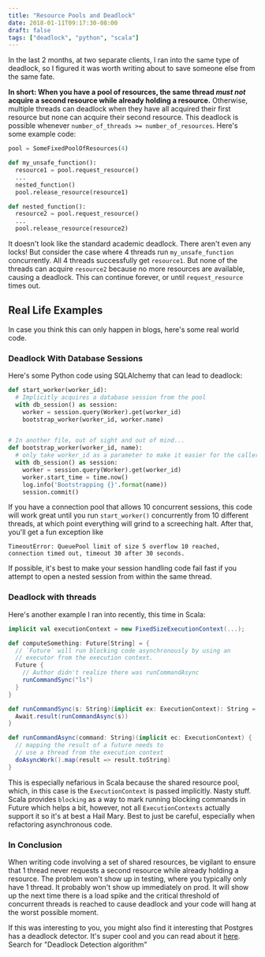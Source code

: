 ```yaml
---
title: "Resource Pools and Deadlock"
date: 2018-01-11T09:17:30-08:00
draft: false
tags: ["deadlock", "python", "scala"]
---
```

In the last 2 months, at two separate clients, I ran into the same type of deadlock, so I figured it was worth writing about to save someone else from the same fate.

**In short: When you have a pool of resources, the same thread _must not_ acquire a second resource while already holding a resource.** Otherwise, multiple threads can deadlock when they have all acquired their first resource but none can acquire their second resource. This deadlock is possible whenever `number_of_threads >= number_of_resources`. Here's some example code:

```python
pool = SomeFixedPoolOfResources(4)

def my_unsafe_function():
  resource1 = pool.request_resource()
  ...
  nested_function()
  pool.release_resource(resource1)

def nested_function():
  resource2 = pool.request_resource()
  ...
  pool.release_resource(resource2)

```

It doesn't look like the standard academic deadlock. There aren't even any locks! But consider the case where 4 threads run `my_unsafe_function` concurrently. All 4 threads successfully get `resource1`. But none of the threads can acquire `resource2` because no more resources are available, causing a deadlock. This can continue forever, or until `request_resource` times out.

## Real Life Examples
In case you think this can only happen in blogs, here's some real world code.

### Deadlock With Database Sessions
Here's some Python code using SQLAlchemy that can lead to deadlock:

```python
def start_worker(worker_id):
  # Implicitly acquires a database session from the pool
  with db_session() as session:
    worker = session.query(Worker).get(worker_id)
    bootstrap_worker(worker_id, worker.name)


# In another file, out of sight and out of mind...
def bootstrap_worker(worker_id, name):
  # only take worker_id as a parameter to make it easier for the caller
  with db_session() as session:
    worker = session.query(Worker).get(worker_id)
    worker.start_time = time.now()
    log.info('Bootstrapping {}'.format(name))
    session.commit()
```

If you have a connection pool that allows 10 concurrent sessions, this code will work great until you run `start_worker()` concurrently from 10 different threads, at which point everything will grind to a screeching halt. After that, you'll get a fun exception like

```
TimeoutError: QueuePool limit of size 5 overflow 10 reached, connection timed out, timeout 30 after 30 seconds.
```

If possible, it's best to make your session handling code fail fast if you attempt to open a nested session from within the same thread.

### Deadlock with threads
Here's another example I ran into recently, this time in Scala:

```scala
implicit val executionContext = new FixedSizeExecutionContext(...);

def computeSomething: Future[String] = {
  // `Future` will run blocking code asynchronously by using an
  // executor from the execution context.
  Future {
    // Author didn't realize there was runCommandAsync
    runCommandSync("ls")
  }
}

def runCommandSync(s: String)(implicit ex: ExecutionContext): String = {
  Await.result(runCommandAsync(s))
}

def runCommandAsync(command: String)(implicit ec: ExecutionContext) {
  // mapping the result of a future needs to
  // use a thread from the execution context
  doAsyncWork().map(result => result.toString)
}
```

This is especially nefarious in Scala because the shared resource pool, which, in this case is the `ExecutionContext` is passed implicitly. Nasty stuff. Scala provides `blocking` as a way to mark running blocking commands in Future which helps a bit, however, not all `ExecutionContexts` actually support it so it's at best a Hail Mary. Best to just be careful, especially when refactoring asynchronous code.

### In Conclusion
When writing code involving a set of shared resources, be vigilant to ensure that 1 thread never requests a second resource while already holding a resource. The problem won't show up in testing, where you typically only have 1 thread. It probably won't show up immediately on prod. It will show up the next time there is a load spike and the critical threshold of concurrent threads is reached to cause deadlock and your code will hang at the worst possible moment.

If this was interesting to you, you might also find it interesting that Postgres has a deadlock detector. It's super cool and you can read about it [here](https://github.com/postgres/postgres/tree/master/src/backend/storage/lmgr). Search for "Deadlock Detection algorithm"
